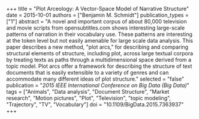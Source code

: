 +++
title = "Plot Arceology: A Vector-Space Model of Narrative Structure"
date = 2015-10-01
authors = ["Benjamin M. Schmidt"]
publication_types = ["1"]
abstract = "A novel and important corpus of about 80,000 television and movie scripts from opensubtitles.com shows interesting large-scale patterns of narration in their vocabulary use. These patterns are interesting at the token level but not easily amenable for large scale data analysis. This paper describes a new method, \"plot arcs,\" for describing and comparing structural elements of structure, including plot, across large textual corpora by treating texts as paths through a multidimensional space derived from a topic model. Plot arcs offer a framework for describing the structure of text documents that is easily extensible to a variety of genres and can accommodate many different ideas of plot structure."
selected = "false"
publication = "*2015 IEEE International Conference on Big Data (Big Data)*"
tags = ["Animals", "Data analysis", "Document Structure", "Market research", "Motion pictures", "Plot", "Television", "topic modeling", "Trajectory", "TV", "Vocabulary"]
doi = "10.1109/BigData.2015.7363937"
+++
